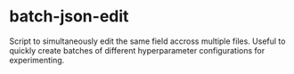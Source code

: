 # batch-json-edit
Script to simultaneously edit the same field accross multiple files. Useful to quickly create batches of different hyperparameter configurations for experimenting.
